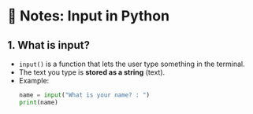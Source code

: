 # 📝 Notes: Input in Python

## 1. What is input?
- `input()` is a function that lets the user type something in the terminal.
- The text you type is **stored as a string** (text).
- Example:
  ```python
  name = input("What is your name? : ")
  print(name)
